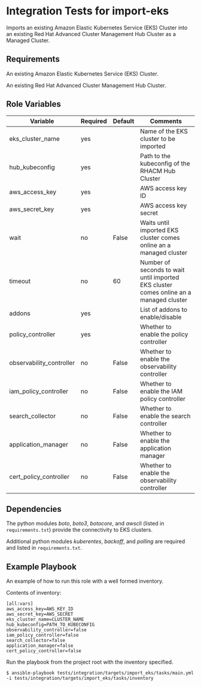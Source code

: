 Integration Tests for import-eks
================

Imports an existing Amazon Elastic Kubernetes Service (EKS) Cluster into an existing Red Hat Advanced Cluster Management Hub Cluster as a Managed Cluster.


Requirements
------------

An existing Amazon Elastic Kubernetes Service (EKS) Cluster.

An existing Red Hat Advanced Cluster Management Hub Cluster.

Role Variables
--------------

| Variable                   | Required | Default | Comments                                                                               |
|----------------------------|----------|---------|----------------------------------------------------------------------------------------|
| eks_cluster_name           | yes      |         | Name of the EKS cluster to be imported                                                 |
| hub_kubeconfig             | yes      |         | Path to the kubeconfig of the RHACM Hub Cluster                                        |
| aws_access_key             | yes      |         | AWS access key ID                                                                      |
| aws_secret_key             | yes      |         | AWS access key secret                                                                  |
| wait                       | no       | False   | Waits until imported EKS cluster comes online an a managed cluster                     |
| timeout                    | no       | 60      | Number of seconds to wait until imported EKS cluster comes online an a managed cluster |
| addons                     | yes      |         | List of addons to enable/disable                                                       |
|   policy_controller        | yes      |         | Whether to enable the policy controller                                                |
|   observability_controller | no       | False   | Whether to enable the observability controller                                         |
|   iam_policy_controller    | no       | False   | Whether to enable the IAM policy controller                                            |
|   search_collector         | no       | False   | Whether to enable the search controller                                                |
|   application_manager      | no       | False   | Whether to enable the application manager                                              |
|   cert_policy_controller   | no       | False   | Whether to enable the observability controller                                         |

Dependencies
------------

The python modules *boto*, *boto3*, *botocore*, and *awscli* (listed in `requirements.txt`) provide the connectivity to EKS clusters.

Additional python modules *kuberentes*, *backoff*, and *polling* are required and listed in `requirements.txt`.


Example Playbook
----------------

An example of how to run this role with a well formed inventory.

Contents of inventory:

    [all:vars]
    aws_access_key=AWS_KEY_ID
    aws_secret_key=AWS_SECRET
    eks_cluster_name=CLUSTER_NAME
    hub_kubeconfig=PATH_TO_KUBECONFIG
    observability_controller=false
    iam_policy_controller=false
    search_collector=false
    application_manager=false
    cert_policy_controller=false

Run the playbook from the project root with the inventory specified.

    $ ansible-playbook tests/integration/targets/import_eks/tasks/main.yml -i tests/integration/targets/import_eks/tasks/inventory
